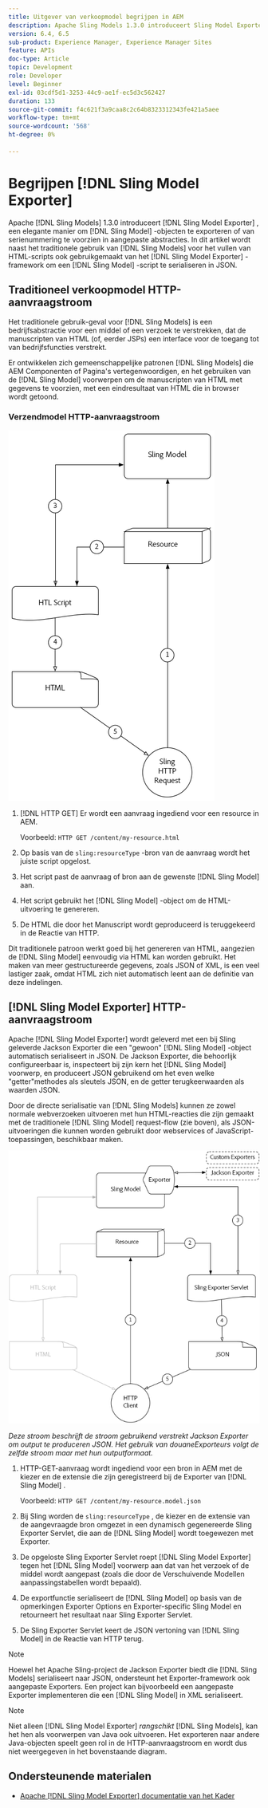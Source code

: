 ```yaml
---
title: Uitgever van verkoopmodel begrijpen in AEM
description: Apache Sling Models 1.3.0 introduceert Sling Model Exporter, een elegante manier om Sling Model voorwerpen in douaneabstracties uit te voeren of in series te vervaardigen. In dit artikel wordt naast het traditionele gebruik van Sling Models de HTML-scripts gevuld met behulp van het Sling Model Exporter-framework om een Sling Model in JSON te serialiseren.
version: 6.4, 6.5
sub-product: Experience Manager, Experience Manager Sites
feature: APIs
doc-type: Article
topic: Development
role: Developer
level: Beginner
exl-id: 03cdf5d1-3253-44c9-ae1f-ec5d3c562427
duration: 133
source-git-commit: f4c621f3a9caa8c2c64b8323312343fe421a5aee
workflow-type: tm+mt
source-wordcount: '568'
ht-degree: 0%

---
```


# Begrijpen [!DNL Sling Model Exporter]

Apache [!DNL Sling Models] 1.3.0 introduceert [!DNL Sling Model Exporter] , een elegante manier om [!DNL Sling Model] -objecten te exporteren of van serienummering te voorzien in aangepaste abstracties. In dit artikel wordt naast het traditionele gebruik van [!DNL Sling Models] voor het vullen van HTML-scripts ook gebruikgemaakt van het [!DNL Sling Model Exporter] -framework om een [!DNL Sling Model] -script te serialiseren in JSON.

## Traditioneel verkoopmodel HTTP-aanvraagstroom

Het traditionele gebruik-geval voor [!DNL Sling Models] is een bedrijfsabstractie voor een middel of een verzoek te verstrekken, dat de manuscripten van HTML (of, eerder JSPs) een interface voor de toegang tot van bedrijfsfuncties verstrekt.

Er ontwikkelen zich gemeenschappelijke patronen [!DNL Sling Models] die AEM Componenten of Pagina&#39;s vertegenwoordigen, en het gebruiken van de [!DNL Sling Model] voorwerpen om de manuscripten van HTML met gegevens te voorzien, met een eindresultaat van HTML die in browser wordt getoond.

### Verzendmodel HTTP-aanvraagstroom

![ het Verkopen ModelStroom van het Verzoek ](./assets/understand-sling-model-exporter/sling-model-request-flow.png)

1. [!DNL HTTP GET] Er wordt een aanvraag ingediend voor een resource in AEM.

   Voorbeeld: `HTTP GET /content/my-resource.html`

1. Op basis van de `sling:resourceType` -bron van de aanvraag wordt het juiste script opgelost.

1. Het script past de aanvraag of bron aan de gewenste [!DNL Sling Model] aan.

1. Het script gebruikt het [!DNL Sling Model] -object om de HTML-uitvoering te genereren.

1. De HTML die door het Manuscript wordt geproduceerd is teruggekeerd in de Reactie van HTTP.

Dit traditionele patroon werkt goed bij het genereren van HTML, aangezien de [!DNL Sling Model] eenvoudig via HTML kan worden gebruikt. Het maken van meer gestructureerde gegevens, zoals JSON of XML, is een veel lastiger zaak, omdat HTML zich niet automatisch leent aan de definitie van deze indelingen.

## [!DNL Sling Model Exporter] HTTP-aanvraagstroom

Apache [!DNL Sling Model Exporter] wordt geleverd met een bij Sling geleverde Jackson Exporter die een &quot;gewoon&quot; [!DNL Sling Model] -object automatisch serialiseert in JSON. De Jackson Exporter, die behoorlijk configureerbaar is, inspecteert bij zijn kern het [!DNL Sling Model] voorwerp, en produceert JSON gebruikend om het even welke &quot;getter&quot;methodes als sleutels JSON, en de getter terugkeerwaarden als waarden JSON.

Door de directe serialisatie van [!DNL Sling Models] kunnen ze zowel normale webverzoeken uitvoeren met hun HTML-reacties die zijn gemaakt met de traditionele [!DNL Sling Model] request-flow (zie boven), als JSON-uitvoeringen die kunnen worden gebruikt door webservices of JavaScript-toepassingen, beschikbaar maken.

![ het Verdelen van de stroom van het Verzoek van HTTP van de ModelExporter ](./assets/understand-sling-model-exporter/sling-model-exporter-request-flow.png)

*Deze stroom beschrijft de stroom gebruikend verstrekt Jackson Exporter om output te produceren JSON. Het gebruik van douaneExporteurs volgt de zelfde stroom maar met hun outputformaat.*

1. HTTP-GET-aanvraag wordt ingediend voor een bron in AEM met de kiezer en de extensie die zijn geregistreerd bij de Exporter van [!DNL Sling Model] .

   Voorbeeld: `HTTP GET /content/my-resource.model.json`

1. Bij Sling worden de `sling:resourceType` , de kiezer en de extensie van de aangevraagde bron omgezet in een dynamisch gegenereerde Sling Exporter Servlet, die aan de [!DNL Sling Model] wordt toegewezen met Exporter.
1. De opgeloste Sling Exporter Servlet roept [!DNL Sling Model Exporter] tegen het [!DNL Sling Model] voorwerp aan dat van het verzoek of de middel wordt aangepast (zoals die door de Verschuivende Modellen aanpassingstabellen wordt bepaald).
1. De exportfunctie serialiseert de [!DNL Sling Model] op basis van de opmerkingen Exporter Options en Exporter-specific Sling Model en retourneert het resultaat naar Sling Exporter Servlet.
1. De Sling Exporter Servlet keert de JSON vertoning van [!DNL Sling Model] in de Reactie van HTTP terug.

>[!NOTE]
>
>Hoewel het Apache Sling-project de Jackson Exporter biedt die [!DNL Sling Models] serialiseert naar JSON, ondersteunt het Exporter-framework ook aangepaste Exporters. Een project kan bijvoorbeeld een aangepaste Exporter implementeren die een [!DNL Sling Model] in XML serialiseert.

>[!NOTE]
>
>Niet alleen [!DNL Sling Model Exporter] *rangschikt* [!DNL Sling Models], kan het hen als voorwerpen van Java ook uitvoeren. Het exporteren naar andere Java-objecten speelt geen rol in de HTTP-aanvraagstroom en wordt dus niet weergegeven in het bovenstaande diagram.

## Ondersteunende materialen

* [ Apache  [!DNL Sling Model Exporter]  documentatie van het Kader ](https://sling.apache.org/documentation/bundles/models.html#exporter-framework-since-130)
